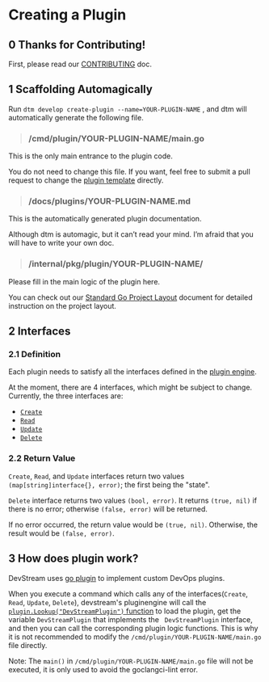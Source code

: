 # Creating a Plugin

## 0 Thanks for Contributing!

First, please read our [CONTRIBUTING](https://github.com/devstream-io/devstream/blob/main/CONTRIBUTING.md) doc.

## 1 Scaffolding Automagically

Run `dtm develop create-plugin --name=YOUR-PLUGIN-NAME` , and dtm will automatically generate the following file.

> ### /cmd/plugin/YOUR-PLUGIN-NAME/main.go

This is the only main entrance to the plugin code.

You do not need to change this file. If you want, feel free to submit a pull request to change the [plugin template](https://github.com/devstream-io/devstream/blob/main/internal/pkg/develop/plugin/template/main.go) directly.

> ### /docs/plugins/YOUR-PLUGIN-NAME.md

This is the automatically generated plugin documentation.

Although dtm is automagic, but it can’t read your mind. I’m afraid that you will have to write your own doc.

> ### /internal/pkg/plugin/YOUR-PLUGIN-NAME/

Please fill in the main logic of the plugin here.

You can check out our [Standard Go Project Layout](project-layout) document for detailed instruction on the project layout.

## 2 Interfaces

### 2.1 Definition

Each plugin needs to satisfy all the interfaces defined in the [plugin engine](https://github.com/devstream-io/devstream/blob/main/internal/pkg/pluginengine/plugin.go#L10).

At the moment, there are 4 interfaces, which might be subject to change. Currently, the three interfaces are:

- [`Create`](https://github.com/devstream-io/devstream/blob/main/internal/pkg/pluginengine/plugin.go#L12)
- [`Read`](https://github.com/devstream-io/devstream/blob/main/internal/pkg/pluginengine/plugin.go#L13)
- [`Update`](https://github.com/devstream-io/devstream/blob/main/internal/pkg/pluginengine/plugin.go#L14)
- [`Delete`](https://github.com/devstream-io/devstream/blob/main/internal/pkg/pluginengine/plugin.go#L16)

### 2.2 Return Value

`Create`, `Read`, and `Update` interfaces return two values `(map[string]interface{}, error)`; the first being the "state".

`Delete` interface returns two values `(bool, error)`. It returns `(true, nil)` if there is no error; otherwise `(false, error)` will be returned.

If no error occurred, the return value would be `(true, nil)`. Otherwise, the result would be `(false, error)`.

## 3 How does plugin work?

DevStream uses [go plugin](https://pkg.go.dev/plugin) to implement custom DevOps plugins.

When you execute a command which calls any of the interfaces(`Create`, `Read`, `Update`, `Delete`), devstream's pluginengine will call the [`plugin.Lookup("DevStreamPlugin")` function](https://github.com/devstream-io/devstream/blob/38307894bbc08f691b2c5015366d9e45cc87970c/internal/pkg/pluginengine/plugin_helper.go#L28) to load the plugin, get the variable `DevStreamPlugin` that implements the ` DevStreamPlugin` interface, and then you can call the corresponding plugin logic functions.  This is why it is not recommended to modify the `/cmd/plugin/YOUR-PLUGIN-NAME/main.go` file directly.

Note: The `main()` in `/cmd/plugin/YOUR-PLUGIN-NAME/main.go` file will not be executed, it is only used to avoid the goclangci-lint error.
